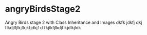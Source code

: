 # angryBirdsStage2
Angry Birds stage 2 with Class Inheritance and Images
dkfk  jdkfj dkj flkdjlfjlkjfkjkfjdkjf d fkjlkfjlkdjflkjdlkjldk